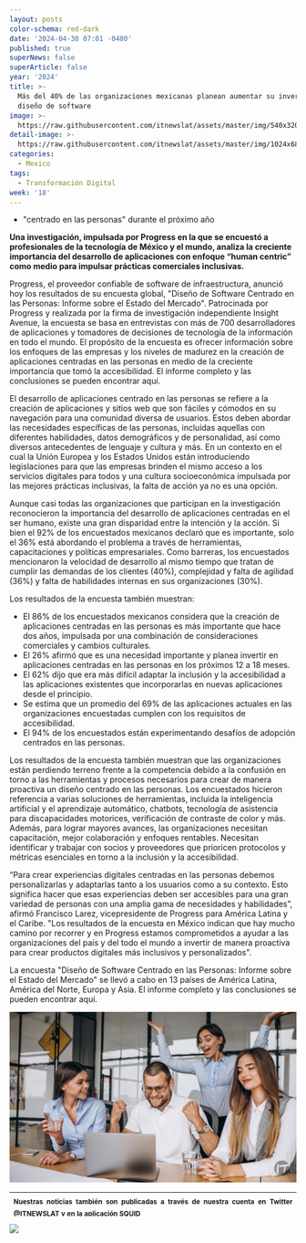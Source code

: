 ```yaml
---
layout: posts
color-schema: red-dark
date: '2024-04-30 07:01 -0400'
published: true
superNews: false
superArticle: false
year: '2024'
title: >-
  Más del 40% de las organizaciones mexicanas planean aumentar su inversión en
  diseño de software
image: >-
  https://raw.githubusercontent.com/itnewslat/assets/master/img/540x320/reunion-de-trabajadores-p.jpg
detail-image: >-
  https://raw.githubusercontent.com/itnewslat/assets/master/img/1024x680/reunion-de-trabajadores-g.jpg
categories:
  - Mexico
tags:
  - Transformación Digital
week: '18'
---
```

- "centrado en las personas" durante el próximo año

**Una investigación, impulsada por Progress en la que se encuestó a profesionales de la tecnología de México y el mundo, analiza la creciente importancia del desarrollo de aplicaciones con enfoque “human centric” como medio para impulsar prácticas comerciales inclusivas.**

Progress, el proveedor confiable de software de infraestructura, anunció hoy los resultados de su encuesta global, "Diseño de Software Centrado en las Personas: Informe sobre el Estado del Mercado". Patrocinada por Progress y realizada por la firma de investigación independiente Insight Avenue, la encuesta se basa en entrevistas con más de 700 desarrolladores de aplicaciones y tomadores de decisiones de tecnología de la información en todo el mundo. El propósito de la encuesta es ofrecer información sobre los enfoques de las empresas y los niveles de madurez en la creación de aplicaciones centradas en las personas en medio de la creciente importancia que tomó la accesibilidad. El informe completo y las conclusiones se pueden encontrar aquí.

El desarrollo de aplicaciones centrado en las personas se refiere a la creación de aplicaciones y sitios web que son fáciles y cómodos en su navegación para una comunidad diversa de usuarios. Estos deben abordar las necesidades específicas de las personas, incluidas aquellas con diferentes habilidades, datos demográficos y de personalidad, así como diversos antecedentes de lenguaje y cultura y más. En un contexto en el cual la Unión Europea y los Estados Unidos están introduciendo legislaciones para que las empresas brinden el mismo acceso a los servicios digitales para todos y una cultura socioeconómica impulsada por las mejores prácticas inclusivas, la falta de acción ya no es una opción.

Aunque casi todas las organizaciones que participan en la investigación reconocieron la importancia del desarrollo de aplicaciones centradas en el ser humano, existe una gran disparidad entre la intención y la acción. Si bien el 92% de los encuestados mexicanos declaró que es importante, solo el 36% está abordando el problema a través de herramientas, capacitaciones y políticas empresariales. Como barreras, los encuestados mencionaron la velocidad de desarrollo al mismo tiempo que tratan de cumplir las demandas de los clientes (40%), complejidad y falta de agilidad (36%) y falta de habilidades internas en sus organizaciones (30%).
 
Los resultados de la encuesta también muestran:

-	El 86% de los encuestados mexicanos considera que la creación de aplicaciones centradas en las personas es más importante que hace dos años, impulsada por una combinación de consideraciones comerciales y cambios culturales.
-	El 26% afirmó que es una necesidad importante y planea invertir en aplicaciones centradas en las personas en los próximos 12 a 18 meses.
-	El 62% dijo que era más difícil adaptar la inclusión y la accesibilidad a las aplicaciones existentes que incorporarlas en nuevas aplicaciones desde el principio.
-	Se estima que un promedio del 69% de las aplicaciones actuales en las organizaciones encuestadas cumplen con los requisitos de accesibilidad.
-	El 94% de los encuestados están experimentando desafíos de adopción centrados en las personas.

Los resultados de la encuesta también muestran que las organizaciones están perdiendo terreno frente a la competencia debido a la confusión en torno a las herramientas y procesos necesarios para crear de manera proactiva un diseño centrado en las personas. Los encuestados hicieron referencia a varias soluciones de herramientas, incluida la inteligencia artificial y el aprendizaje automático, chatbots, tecnología de asistencia para discapacidades motorices, verificación de contraste de color y más. Además, para lograr mayores avances, las organizaciones necesitan capacitación, mejor colaboración y enfoques rentables. Necesitan identificar y trabajar con socios y proveedores que prioricen protocolos y métricas esenciales en torno a la inclusión y la accesibilidad.

“Para crear experiencias digitales centradas en las personas debemos personalizarlas y adaptarlas tanto a los usuarios como a su contexto. Esto significa hacer que esas experiencias deben ser accesibles para una gran variedad de personas con una amplia gama de necesidades y habilidades”, afirmó Francisco Larez, vicepresidente de Progress para América Latina y el Caribe. "Los resultados de la encuesta en México indican que hay mucho camino por recorrer y en Progress estamos comprometidos a ayudar a las organizaciones del país y del todo el mundo a invertir de manera proactiva para crear productos digitales más inclusivos y personalizados".

La encuesta "Diseño de Software Centrado en las Personas: Informe sobre el Estado del Mercado" se llevó a cabo en 13 países de América Latina, América del Norte, Europa y Asia. El informe completo y las conclusiones se pueden encontrar aquí.  

![](https://raw.githubusercontent.com/itnewslat/assets/master/img/540x320/reunion-de-trabajadores-p.jpg)

<table style="height: 42px;" width="569">
<tbody>
<tr>
<td style="text-align: justify;"><sub><strong>Nuestras noticias también son publicadas a través de nuestra cuenta en Twitter <a href="https://twitter.com/itnewslat?lang=es">@ITNEWSLAT</a> y en la aplicación <a href="https://squidapp.co/en/">SQUID</a></strong></sub></td>
</tr>
</tbody>
</table>

<img src="https://tracker.metricool.com/c3po.jpg?hash=56f88a41e39ab42c063cc51676587a04"/>